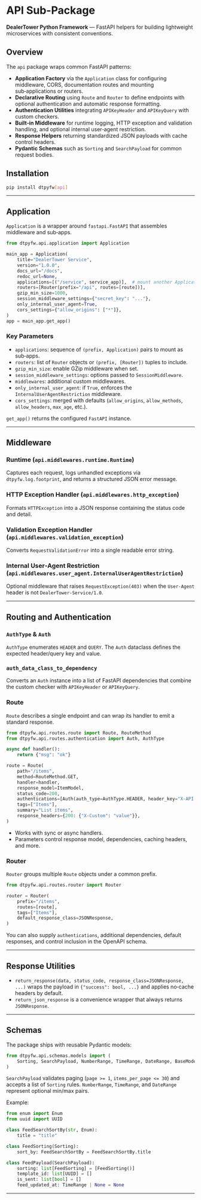 # API Sub-Package

**DealerTower Python Framework** — FastAPI helpers for building lightweight microservices with consistent conventions.

## Overview

The `api` package wraps common FastAPI patterns:

- **Application Factory** via the `Application` class for configuring middleware, CORS, documentation routes and mounting sub‑applications or routers.
- **Declarative Routing** using `Route` and `Router` to define endpoints with optional authentication and automatic response formatting.
- **Authentication Utilities** integrating `APIKeyHeader` and `APIKeyQuery` with custom checkers.
- **Built‑in Middleware** for runtime logging, HTTP exception and validation handling, and optional internal user‑agent restriction.
- **Response Helpers** returning standardized JSON payloads with cache control headers.
- **Pydantic Schemas** such as `Sorting` and `SearchPayload` for common request bodies.

## Installation

```bash
pip install dtpyfw[api]
```

---

## Application

`Application` is a wrapper around `fastapi.FastAPI` that assembles middleware and sub‑apps.

```python
from dtpyfw.api.application import Application

main_app = Application(
    title="DealerTower Service",
    version="1.0.0",
    docs_url="/docs",
    redoc_url=None,
    applications=[("/service", service_app)],  # mount another Application
    routers=[Router(prefix="/api", routes=[route])],
    gzip_min_size=1000,
    session_middleware_settings={"secret_key": "..."},
    only_internal_user_agent=True,
    cors_settings={"allow_origins": ["*"]},
)
app = main_app.get_app()
```

### Key Parameters

- `applications`: sequence of `(prefix, Application)` pairs to mount as sub‑apps.
- `routers`: list of `Router` objects or `(prefix, [Router])` tuples to include.
- `gzip_min_size`: enable GZip middleware when set.
- `session_middleware_settings`: options passed to `SessionMiddleware`.
- `middlewares`: additional custom middlewares.
- `only_internal_user_agent`: if `True`, enforces the `InternalUserAgentRestriction` middleware.
- `cors_settings`: merged with defaults (`allow_origins`, `allow_methods`, `allow_headers`, `max_age`, etc.).

`get_app()` returns the configured `FastAPI` instance.

---

## Middleware

### Runtime (`api.middlewares.runtime.Runtime`)
Captures each request, logs unhandled exceptions via `dtpyfw.log.footprint`, and returns a structured JSON error message.

### HTTP Exception Handler (`api.middlewares.http_exception`)
Formats `HTTPException` into a JSON response containing the status code and detail.

### Validation Exception Handler (`api.middlewares.validation_exception`)
Converts `RequestValidationError` into a single readable error string.

### Internal User‑Agent Restriction (`api.middlewares.user_agent.InternalUserAgentRestriction`)
Optional middleware that raises `RequestException(403)` when the `User-Agent` header is not `DealerTower-Service/1.0`.

---

## Routing and Authentication

### `AuthType` & `Auth`
`AuthType` enumerates `HEADER` and `QUERY`. The `Auth` dataclass defines the expected header/query key and value.

### `auth_data_class_to_dependency`
Converts an `Auth` instance into a list of FastAPI dependencies that combine the custom checker with `APIKeyHeader` or `APIKeyQuery`.

### Route
`Route` describes a single endpoint and can wrap its handler to emit a standard response.

```python
from dtpyfw.api.routes.route import Route, RouteMethod
from dtpyfw.api.routes.authentication import Auth, AuthType

async def handler():
    return {"msg": "ok"}

route = Route(
    path="/items",
    method=RouteMethod.GET,
    handler=handler,
    response_model=ItemModel,
    status_code=200,
    authentications=[Auth(auth_type=AuthType.HEADER, header_key="X-API-KEY", real_value="secret")],
    tags=["Items"],
    summary="List items",
    response_headers={200: {"X-Custom": "value"}},
)
```

- Works with sync or async handlers.
- Parameters control response model, dependencies, caching headers, and more.

### Router
`Router` groups multiple `Route` objects under a common prefix.

```python
from dtpyfw.api.routes.router import Router

router = Router(
    prefix="/items",
    routes=[route],
    tags=["Items"],
    default_response_class=JSONResponse,
)
```

You can also supply `authentications`, additional dependencies, default responses, and control inclusion in the OpenAPI schema.

---

## Response Utilities

- `return_response(data, status_code, response_class=JSONResponse, ...)` wraps the payload in `{"success": bool, ...}` and applies no‑cache headers by default.
- `return_json_response` is a convenience wrapper that always returns `JSONResponse`.

---

## Schemas

The package ships with reusable Pydantic models:

```python
from dtpyfw.api.schemas.models import (
    Sorting, SearchPayload, NumberRange, TimeRange, DateRange, BaseModelEnumValue
)
```

`SearchPayload` validates paging (`page >= 1`, `items_per_page <= 30`) and accepts a list of `Sorting` rules. `NumberRange`, `TimeRange`, and `DateRange` represent optional min/max pairs.

Example:

```python
from enum import Enum
from uuid import UUID

class FeedSearchSortBy(str, Enum):
    title = "title"

class FeedSorting(Sorting):
    sort_by: FeedSearchSortBy = FeedSearchSortBy.title

class FeedPayload(SearchPayload):
    sorting: list[FeedSorting] = [FeedSorting()]
    template_id: list[UUID] = []
    is_sent: list[bool] = []
    feed_updated_at: TimeRange | None = None
```

---
